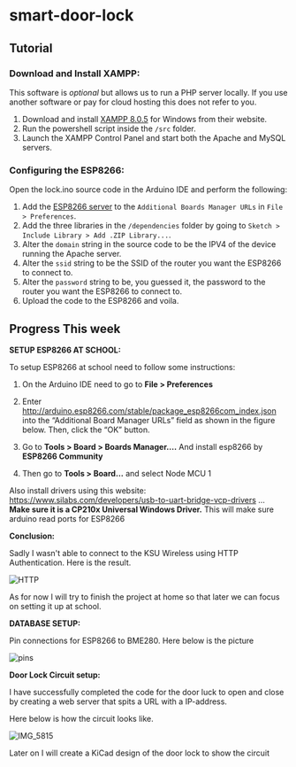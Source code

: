 # smart-door-lock

## Tutorial

### Download and Install XAMPP:

This software is _optional_ but allows us to run a PHP server locally.
If you use another software or pay for cloud hosting this does not refer to you.

1. Download and install [XAMPP 8.0.5](https://www.apachefriends.org/index.html) for Windows from their website.
2. Run the powershell script inside the `/src` folder.
3. Launch the XAMPP Control Panel and start both the Apache and MySQL servers.

### Configuring the ESP8266:

Open the lock.ino source code in the Arduino IDE and perform the following:
1. Add the [ESP8266 server](https://arduino.esp8266.com/stable/package_esp8266com_index.json) to the `Additional Boards Manager URLs` in `File > Preferences`.
2. Add the three libraries in the `/dependencies` folder by going to `Sketch > Include Library > Add .ZIP Library...`. 
3. Alter the `domain` string in the source code to be the IPV4 of the device running the Apache server.
4. Alter the `ssid` string to be the SSID of the router you want the ESP8266 to connect to.
5. Alter the `password` string to be, you guessed it, the password to the router you want the ESP8266 to connect to.
6. Upload the code to the ESP8266 and voila.

## Progress This week

**SETUP ESP8266 AT SCHOOL:**

To setup ESP8266 at school need to follow some instructions:

1. On the Arduino IDE need to go to **File > Preferences**

2. Enter http://arduino.esp8266.com/stable/package_esp8266com_index.json into the “Additional Board Manager URLs” field as shown in the figure below. Then, click the “OK” button.

3. Go to **Tools > Board > Boards Manager….** And install esp8266 by **ESP8266 Community**

4. Then go to **Tools > Board…** and select Node MCU 1

Also install drivers using this website: https://www.silabs.com/developers/usb-to-uart-bridge-vcp-drivers … **Make sure it is a CP210x Universal Windows Driver.** This will make sure arduino read ports for ESP8266

**Conclusion:**

Sadly I wasn't able to connect to the KSU Wireless using HTTP Authentication. Here is the result.

![HTTP](https://user-images.githubusercontent.com/80173030/110221670-3d612100-7e93-11eb-9f86-d111b6a979a4.PNG)


As for now I will try to finish the project at home so that later we can focus on setting it up at school.

**DATABASE SETUP:**

Pin connections for ESP8266 to BME280. Here below is the picture

![pins](https://user-images.githubusercontent.com/80173030/110221799-d132ed00-7e93-11eb-9d7d-8fa7f44277e9.PNG)

**Door Lock Circuit setup:**

I have successfully completed the code for the door luck to open and close by creating a web server that spits a URL with a IP-address.

Here below is how the circuit looks like.

![IMG_5815](https://user-images.githubusercontent.com/80173030/110705611-4700c680-81bc-11eb-9680-c4b955e040fd.jpg)


Later on I will create a KiCad design of the door lock to show the circuit


